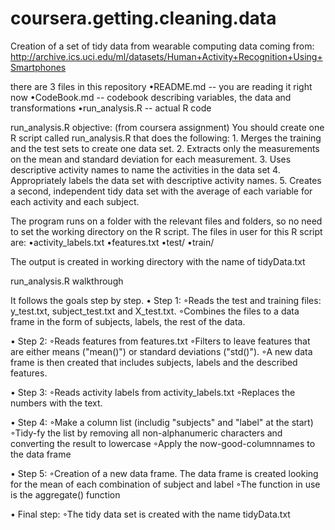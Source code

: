 coursera.getting.cleaning.data
==============================
Creation of a set of tidy data from wearable computing data coming from: http://archive.ics.uci.edu/ml/datasets/Human+Activity+Recognition+Using+Smartphones

there are 3 files in this repository
•README.md -- you are reading it right now
•CodeBook.md -- codebook describing variables, the data and transformations
•run_analysis.R -- actual R code

run_analysis.R objective:
(from coursera assignment)
You should create one R script called run_analysis.R that does the following: 1. Merges the training and the test sets to create one data set. 2. Extracts only the measurements on the mean and standard deviation for each measurement. 3. Uses descriptive activity names to name the activities in the data set 4. Appropriately labels the data set with descriptive activity names. 5. Creates a second, independent tidy data set with the average of each variable for each activity and each subject. 

The program runs on a folder with the relevant files and folders, so no need to set the working directory on the R script.
The files in user for this R script are:
•activity_labels.txt
•features.txt
•test/
•train/

The output is created in working directory with the name of tidyData.txt

run_analysis.R walkthrough

It follows the goals step by step.
• Step 1:
◦Reads the test and training files: y_test.txt, subject_test.txt and X_test.txt.
◦Combines the files to a data frame in the form of subjects, labels, the rest of the data.

• Step 2:
◦Reads features from features.txt
◦Filters to leave features that are either means ("mean()") or standard deviations ("std()"). 
◦A new data frame is then created that includes subjects, labels and the described features.

• Step 3:
◦Reads  activity labels from activity_labels.txt
◦Replaces the numbers with the text.

• Step 4:
◦Make a column list (includig "subjects" and "label" at the start)
◦Tidy-fy the list by removing all non-alphanumeric characters and converting the result to lowercase
◦Apply the now-good-columnnames to the data frame

• Step 5:
◦Creation of a new data frame. The data frame is created looking for the mean of each combination of subject and label
◦The function in use is the aggregate()  function

• Final step:
◦The tidy data set is created with the name tidyData.txt


